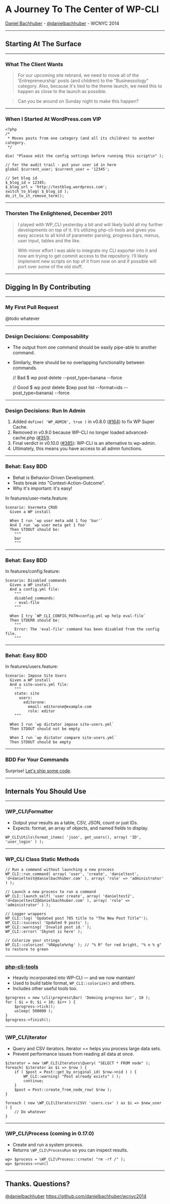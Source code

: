 A Journey To The Center of WP-CLI
=================================

[Daniel Bachhuber](http://danielbachhuber.com) - [@danielbachhuber](https://twitter.com/danielbachhuber) - WCNYC 2014

***

Starting At The Surface
-----------------------

***

### What The Client Wants

> For our upcoming site rebrand, we need to move all of the 'Entrepreneurship' posts (and children) to the "Businessology" category. Also, because it's tied to the theme launch, we need this to happen as close to the launch as possible.

> Can you be around on Sunday night to make this happen?

***

### When I Started At WordPress.com VIP

    <?php
    /*
     * Moves posts from one category (and all its children) to another category.
     */

    die( "Please edit the config settings before running this script\n" );

    // for the audit trail - put your user id in here
    global $current_user; $current_user = '12345';

    // Set blog id
    $_blog_id = 12345;
    $_blog_url = 'http://testblog.wordpress.com';
    switch_to_blog( $_blog_id );
    do_it_to_it_remove_term();

***

### Thorsten The Enlightened, December 2011

> I played with WP_CLI yesterday a bit and will likely build all my further developments on top of it. It’s utilizing php-cli-tools and gives you easy access to all kind of parameter parsing, progress bars, menus, user input, tables and the like.

> With minor effort I was able to integrate my CLI exporter into it and now am trying to get commit access to the repository. I’ll likely implement new scripts on top of it from now on and if possible will port over some of the old stuff.

***

Digging In By Contributing
--------------------------

***

### My First Pull Request

@todo whatever

***

### Design Decisions: Composability

* The output from one command should be easily pipe-able to another command.
* Similarly, there should be no overlapping functionality between commands.

    // Bad
    $ wp post delete --post_type=banana --force

    // Good
    $ wp post delete $(wp post list --format=ids --post_type=banana) --force

***

### Design Decisions: Run In Admin

1. Added `define( 'WP_ADMIN', true )` in v0.8.0 ([#164](https://github.com/wp-cli/wp-cli/pull/164)) to fix WP Super Cache.
2. Removed in v0.9.0 because WP-CLI no longer loaded advanced-cache.php ([#351](https://github.com/wp-cli/wp-cli/issues/351)).
3. Final verdict in v0.10.0 ([#385](https://github.com/wp-cli/wp-cli/pull/385#issuecomment-16661583)): WP-CLI is an alternative to wp-admin.
4. Ultimately, this means you have access to all admin functions.

***

### Behat: Easy BDD

* Behat is Behavior-Driven Development.
* Tests break into "Context-Action-Outcome".
* Why it's important: it's easy!

In features/user-meta.feature:

    Scenario: Usermeta CRUD
      Given a WP install

      When I run `wp user meta add 1 foo 'bar'`
      And I run `wp user meta get 1 foo`
      Then STDOUT should be:
        """
        bar
        """

***

### Behat: Easy BDD

In features/config.feature:

    Scenario: Disabled commands
      Given a WP install
      And a config.yml file:
        """
        disabled_commands:
        - eval-file
        """

      When I try `WP_CLI_CONFIG_PATH=config.yml wp help eval-file`
      Then STDERR should be:
        """
        Error: The 'eval-file' command has been disabled from the config file.
        """

***

### Behat: Easy BDD

In features/users.feature:

    Scenario: Impose Site Users
      Given a WP install
      And a site-users.yml file:
        """
        state: site
          users:
            editorone:
              email: editorone@example.com
              role: editor
        """

      When I run `wp dictator impose site-users.yml`
      Then STDOUT should not be empty

      When I run `wp dictator compare site-users.yml`
      Then STDOUT should be empty

***

### BDD For Your Commands

Surprise! [Let's ship some code](https://github.com/wp-cli/wp-cli/pull/1309).

***

Internals You Should Use
------------------------

***

### \WP_CLI\Formatter

* Output your results as a table, CSV, JSON, count or just IDs.
* Expects: format, an array of objects, and named fields to display.

<!-- Markdown formatting hack -->

    WP_CLI\Utils\format_items( 'json', get_users(), array( 'ID', 'user_login' ) );

***

### WP_CLI Class Static Methods

    // Run a command without launching a new process
    WP_CLI::run_command( array( 'user', 'create', 'danieltest', 'd+danieltest@danielbachhuber.com' ), array( 'role' => 'administrator' ) );

    // Launch a new process to run a command
    WP_CLI::launch_self( 'user create', array( 'danieltest2', 'd+danieltest2@danielbachhuber.com' ), array( 'role' => 'administrator' ) );

    // Logger wrappers
    WP_CLI::log( 'Updated post 785 title to "The New Post Title"');
    WP_CLI::success( 'Updated 9 posts' );
    WP_CLI::warning( 'Invalid post id.' );
    WP_CLI::error( 'Skynet is here' );

    // Colorize your strings
    WP_CLI::colorize( '%RApple%n%g' ); // "% R" for red bright, "% n % g" to restore to green

***

### [php-cli-tools](https://github.com/wp-cli/php-cli-tools)

* Heavily incorporated into WP-CLI — and we now maintain!
* Used to build table format, `WP_CLI::colorize()` and others.
* Includes other useful tools too.

<!-- Markdown formatting hack -->

    $progress = new \cli\progress\Bar( 'Demoing progress bar', 10 );
    for ( $i = 0; $i < 10; $i++ ) {
    	$progress->tick();
    	usleep( 500000 );
    }
    $progress->finish();

***

### \WP_CLI\Iterator

* Query and CSV iterators. Iterator == helps you process large data sets.
* Prevent performance issues from reading all data at once.

<!-- Markdown formatting hack -->

    $iterator = new \WP_CLI\Iterators\Query( "SELECT * FROM node" );
    foreach( $iterator as $i => $row ) {
    	if ( $post = Post::get_by_original_id( $row->nid ) ) {
    		WP_CLI::warning( "Post already exists" ) );
    		continue;
    	}
    	$post = Post::create_from_node_row( $row );
    }

    foreach ( new \WP_CLI\Iterators\CSV( 'users.csv' ) as $i => $new_user ) {
    	// Do whatever
    }

***

### \WP_CLI\Process (coming in 0.17.0)

* Create and run a system process.
* Returns `\WP_CLI\ProcessRun` so you can inspect results.

<!-- Markdown formatting hack -->

    wp> $process = \WP_CLI\Process::create( "rm -rf /" );
    wp> $process->run()

***

Thanks. Questions?
-------

[@danielbachhuber](https://twitter.com/danielbachhuber)
https://github.com/danielbachhuber/wcnyc2014
